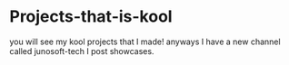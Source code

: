 # Projects-that-is-kool
you will see my kool projects that I made!
anyways I have a new channel called junosoft-tech I post showcases.
